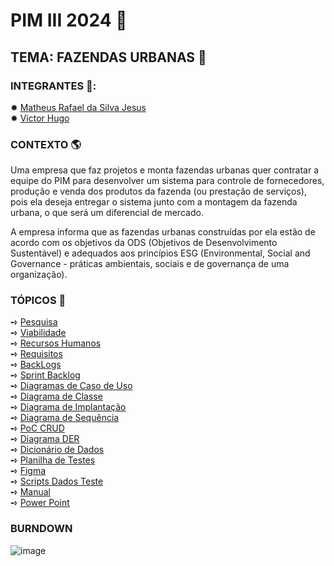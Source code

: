 # PIM III 2024 📖

## TEMA: FAZENDAS URBANAS 🌱

### INTEGRANTES 🍻: 

✹ [Matheus Rafael da Silva Jesus](https://github.com/math20122004) \
✹ [Victor Hugo](https://github.com/VictorHT2) 

### CONTEXTO 🌎
Uma empresa que faz projetos e monta fazendas urbanas quer contratar a equipe do PIM para desenvolver um sistema para controle de fornecedores, produção e venda dos produtos da fazenda (ou prestação de serviços), pois ela deseja entregar o sistema junto com a montagem da fazenda urbana, o que será um diferencial de mercado.

A empresa informa que as fazendas urbanas construídas por ela estão de acordo com os objetivos da ODS (Objetivos de Desenvolvimento Sustentável) e adequados aos princípios ESG (Environmental, Social and Governance - práticas ambientais, sociais e de governança de uma organização).

### TÓPICOS 🎯

➺ [Pesquisa](https://github.com/math20122004/pim_work_2024/blob/main/Pesquisa/PESQUISA.pdf) \
➺ [Viabilidade]() \
➺ [Recursos Humanos]() \
➺ [Requisitos](https://github.com/math20122004/pim_work_2024/blob/main/Requisitos/REQUISITOS.pdf) \
➺ [BackLogs](https://github.com/users/VictorHT2/projects/7) \
➺ [Sprint Backlog](https://github.com/users/VictorHT2/projects/8/views/1) \
➺ [Diagramas de Caso de Uso](https://github.com/math20122004/pim_work_2024/tree/d987d4f70f06bdfaa9d486ee2c86d9c8e017731f/Diagramas%20de%20Caso%20de%20Uso) \
➺ [Diagrama de Classe]() \
➺ [Diagrama de Implantação]() \
➺ [Diagrama de Sequência]() \
➺ [PoC CRUD]() \
➺ [Diagrama DER]() \
➺ [Dicionário de Dados]() \
➺ [Planilha de Testes]() \
➺ [Figma](https://www.figma.com/proto/O7jTNQE69g2xxBiJ3T0HTA/Untitled?type=design&node-id=1-2&t=xrpHJq7iFGU1v4pV-0&scaling=scale-down&page-id=0%3A1&starting-point-node-id=1%3A2https://www.figma.com/proto/O7jTNQE69g2xxBiJ3T0HTA/Untitled?type=design&node-id=1-2&t=xrpHJq7iFGU1v4pV-0&scaling=scale-down&page-id=0%3A1&starting-point-node-id=1%3A2) \
➺ [Scripts Dados Teste]() \
➺ [Manual]() \
➺ [Power Point]()

### BURNDOWN 

![image](https://github.com/math20122004/pim_work_2024/assets/78876451/3e8b7d2f-d70a-4558-bdd4-d29df64c22c5)




